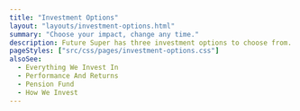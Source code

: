 ```yaml
---
title: "Investment Options"
layout: "layouts/investment-options.html"
summary: "Choose your impact, change any time."
description: Future Super has three investment options to choose from.
pageStyles: ["src/css/pages/investment-options.css"]
alsoSee:
  - Everything We Invest In
  - Performance And Returns
  - Pension Fund
  - How We Invest
---
```

